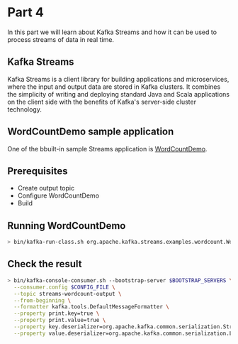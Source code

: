 # Part 4

In this part we will learn about Kafka Streams and how it can be used to process streams of data in real time.

## Kafka Streams

Kafka Streams is a client library for building applications and microservices, where the input and output data are stored in Kafka clusters. It combines the simplicity of writing and deploying standard Java and Scala applications on the client side with the benefits of Kafka's server-side cluster technology.



## WordCountDemo sample application

One of the bbuilt-in sample Streams application is [WordCountDemo](https://github.com/apache/kafka/blob/2.5/streams/examples/src/main/java/org/apache/kafka/streams/examples/wordcount/WordCountDemo.java).

## Prerequisites

- Create output topic
- Configure WordCountDemo
- Build

## Running WordCountDemo

```sh
> bin/kafka-run-class.sh org.apache.kafka.streams.examples.wordcount.WordCountDemo
```

## Check the result

```sh
> bin/kafka-console-consumer.sh --bootstrap-server $BOOTSTRAP_SERVERS \
  --consumer.config $CONFIG_FILE \
  --topic streams-wordcount-output \
  --from-beginning \
  --formatter kafka.tools.DefaultMessageFormatter \
  --property print.key=true \
  --property print.value=true \
  --property key.deserializer=org.apache.kafka.common.serialization.StringDeserializer \
  --property value.deserializer=org.apache.kafka.common.serialization.LongDeserializer
```